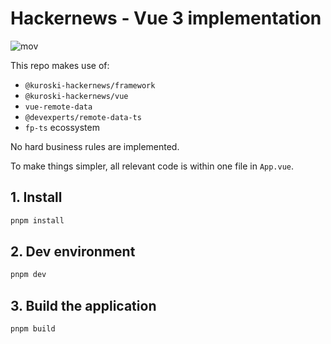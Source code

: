 # Hackernews - Vue 3 implementation

![mov]("https://github.com/kuroski/hackernews/blob/main/assets/vue3.gif")

This repo makes use of:

- `@kuroski-hackernews/framework`
- `@kuroski-hackernews/vue`
- `vue-remote-data`
- `@devexperts/remote-data-ts`
- `fp-ts` ecossystem

No hard business rules are implemented.

To make things simpler, all relevant code is within one file in `App.vue`.

## 1. Install

```sh
pnpm install
```

## 2. Dev environment

```sh
pnpm dev
```

## 3. Build the application

```sh
pnpm build
```
